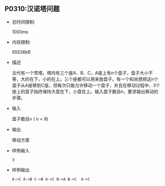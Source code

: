 ## P0310:汉诺塔问题

- 总时间限制: 

  1000ms

- 内存限制: 

  65536kB

- 描述

  古代有一个梵塔，塔内有三个座A、B、C，A座上有n个盘子，盘子大小不等，大的在下，小的在上。三个座都可以用来放盘子。有一个和尚想把这n个盘子从A座移到C座，但每次只能允许移动一个盘子，并且在移动过程中，3个座上的盘子始终保持大盘在下，小盘在上。输入盘子数目n，要求输出移动的步骤。

- 输入

  盘子数目n ( n < 8)

- 输出

  移动方案

- 样例输入

  `3`

- 样例输出

  `A->C A->B C->B A->C B->A B->C  A->C`